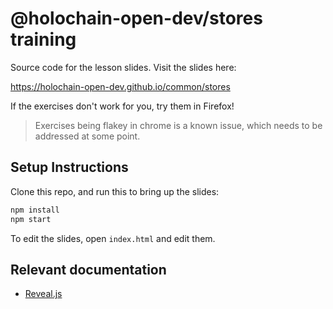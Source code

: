 # @holochain-open-dev/stores training

Source code for the lesson slides. Visit the slides here:

https://holochain-open-dev.github.io/common/stores

If the exercises don't work for you, try them in Firefox!

> Exercises being flakey in chrome is a known issue, which needs to be addressed at some point.

## Setup Instructions

Clone this repo, and run this to bring up the slides:

```bash
npm install
npm start
```

To edit the slides, open `index.html` and edit them.

## Relevant documentation

- [Reveal.js](https://revealjs.com/)
